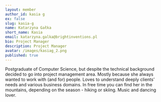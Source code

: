 ```yaml
---
layout: member
author_id: kasia g
ex: false
slug: kasia-g
name: Katarzyna Gałka
short_name: Kasia
email: katarzyna.galka@brightinventions.pl
bio: Project Manager
description: Project Manager
avatar: /images/kasiag_2.png
published: true
---
```

Postgraduate of Computer Science, but despite the technical background decided to go into project management area. Mostly because she always wanted to work with (and for) people. Loves to understand deeply clients’ needs and various business domains. In free time you can find her in the mountains, depending on the season - hiking or skiing. Music and dancing lover.
